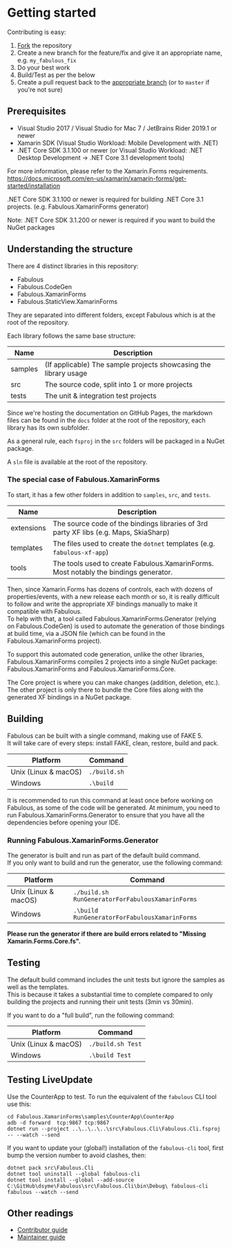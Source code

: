 # Getting started

Contributing is easy:

1. [Fork](https://help.github.com/articles/fork-a-repo/) the repository
2. Create a new branch for the feature/fix and give it an appropriate name, e.g. `my_fabulous_fix`
3. Do your best work
4. Build/Test as per the below
5. Create a pull request back to the [appropriate branch](CONTRIBUTING.md#Merge-Process) (or to `master` if you're not sure)

## Prerequisites

- Visual Studio 2017 / Visual Studio for Mac 7 / JetBrains Rider 2019.1 or newer
- Xamarin SDK (Visual Studio Workload: Mobile Development with .NET)
- .NET Core SDK 3.1.100 or newer (or Visual Studio Workload: .NET Desktop Development -> .NET Core 3.1 development tools)

For more information, please refer to the Xamarin.Forms requirements.
https://docs.microsoft.com/en-us/xamarin/xamarin-forms/get-started/installation

.NET Core SDK 3.1.100 or newer is required for building .NET Core 3.1 projects. (e.g. Fabulous.XamarinForms generator)

Note: .NET Core SDK 3.1.200 or newer is required if you want to build the NuGet packages

## Understanding the structure

There are 4 distinct libraries in this repository:
- Fabulous
- Fabulous.CodeGen
- Fabulous.XamarinForms
- Fabulous.StaticView.XamarinForms

They are separated into different folders, except Fabulous which is at the root of the repository.

Each library follows the same base structure:

| Name  | Description                                  |
--------|----------------------------------------------|
| samples | (If applicable) The sample projects showcasing the library usage |
| src   | The source code, split into 1 or more projects |
| tests | The unit & integration test projects |

Since we're hosting the documentation on GitHub Pages, the markdown files can be found in the `docs` folder at the root of the repository, each library has its own subfolder.

As a general rule, each `fsproj` in the `src` folders will be packaged in a NuGet package.

A `sln` file is available at the root of the repository.

### The special case of Fabulous.XamarinForms

To start, it has a few other folders in addition to `samples`, `src`, and `tests`.

| Name  | Description                                  |
--------|----------------------------------------------|
| extensions | The source code of the bindings libraries of 3rd party XF libs (e.g. Maps, SkiaSharp) |
| templates | The files used to create the `dotnet` templates (e.g. `fabulous-xf-app`) |
| tools | The tools used to create Fabulous.XamarinForms. Most notably the bindings generator. |


Then, since Xamarin.Forms has dozens of controls, each with dozens of properties/events, with a new release each month or so, it is really difficult to follow and write the appropriate XF bindings manually to make it compatible with Fabulous.  
To help with that, a tool called Fabulous.XamarinForms.Generator (relying on Fabulous.CodeGen) is used to automate the generation of those bindings at build time, via a JSON file (which can be found in the Fabulous.XamarinForms project).

To support this automated code generation, unlike the other libraries, Fabulous.XamarinForms compiles 2 projects into a single NuGet package: Fabulous.XamarinForms and Fabulous.XamarinForms.Core.

The Core project is where you can make changes (addition, deletion, etc.). The other project is only there to bundle the Core files along with the generated XF bindings in a NuGet package.

## Building

Fabulous can be built with a single command, making use of FAKE 5.  
It will take care of every steps: install FAKE, clean, restore, build and pack.

| Platform | Command |
|----------|---------|
| Unix (Linux & macOS) | `./build.sh` |
| Windows | `.\build` |

It is recommended to run this command at least once before working on Fabulous, as some of the code will be generated.
At minimum, you need to run Fabulous.XamarinForms.Generator to ensure that you have all the dependencies before opening your IDE.

### Running Fabulous.XamarinForms.Generator

The generator is built and run as part of the default build command.  
If you only want to build and run the generator, use the following command:

| Platform | Command |
|----------|---------|
| Unix (Linux & macOS) | `./build.sh RunGeneratorForFabulousXamarinForms` |
| Windows | `.\build RunGeneratorForFabulousXamarinForms` |

**Please run the generator if there are build errors related to "Missing Xamarin.Forms.Core.fs".**

## Testing

The default build command includes the unit tests but ignore the samples as well as the templates.  
This is because it takes a substantial time to complete compared to only building the projects and running their unit tests (3min vs 30min).

If you want to do a "full build", run the following command:

| Platform | Command |
|----------|---------|
| Unix (Linux & macOS) | `./build.sh Test` |
| Windows | `.\build Test` |

## Testing LiveUpdate

Use the CounterApp to test.  To run the equivalent of the `fabulous` CLI tool use this:

    cd Fabulous.XamarinForms\samples\CounterApp\CounterApp
    adb -d forward  tcp:9867 tcp:9867
    dotnet run --project ..\..\..\..\src\Fabulous.Cli\Fabulous.Cli.fsproj -- --watch --send 

If you want to update your (global!) installation of the `fabulous-cli` tool, first bump the version number to avoid clashes, then:

    dotnet pack src\Fabulous.Cli
    dotnet tool uninstall --global fabulous-cli  
    dotnet tool install --global --add-source C:\GitHub\dsyme\Fabulous\src\Fabulous.Cli\bin\Debug\ fabulous-cli
    fabulous --watch --send

## Other readings

- [Contributor guide](CONTRIBUTING.md)
- [Maintainer guide](MAINTAINER_GUIDE.md)
